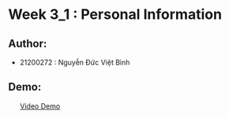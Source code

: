 # Week 3_1 : Personal Information
## Author: 
- 21200272 : Nguyễn Đức Việt Bình

## Demo: 
  <ol>
    <a href="https://github.com/VietBinhNe/Android/blob/main/Week3_1_Personal_Information/demo.mp4">Video Demo</a>
  </ol>
